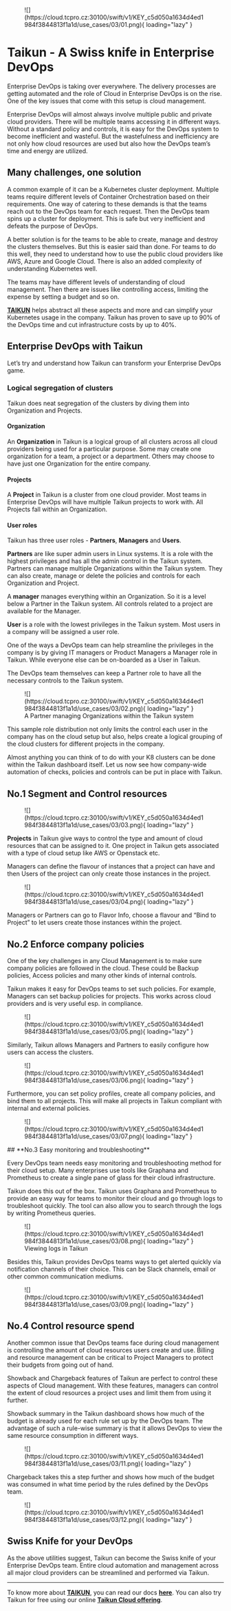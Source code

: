 <figure markdown>
  ![](https://cloud.tcpro.cz:30100/swift/v1/KEY_c5d050a1634d4ed1984f3844813f1a1d/use_cases/03/01.png){ loading="lazy" }
  <figcaption></figcaption>
</figure>


# **Taikun - A Swiss knife in Enterprise DevOps**

Enterprise DevOps is taking over everywhere. The delivery processes are getting automated and the role of Cloud in Enterprise DevOps is on the rise. One of the key issues that come with this setup is cloud management. 

Enterprise DevOps will almost always involve multiple public and private cloud providers. There will be multiple teams accessing it in different ways. Without a standard policy and controls, it is easy for the DevOps system to become inefficient and wasteful. But the wastefulness and inefficiency are not only how cloud resources are used but also how the DevOps team’s time and energy are utilized. 

## **Many challenges, one solution**

A common example of it can be a Kubernetes cluster deployment. Multiple teams require different levels of Container Orchestration based on their requirements. One way of catering to these demands is that the teams reach out to the DevOps team for each request. Then the DevOps team spins up a cluster for deployment. This is safe but very inefficient and defeats the purpose of DevOps. 

A better solution is for the teams to be able to create, manage and destroy the clusters themselves. But this is easier said than done. For teams to do this well, they need to understand how to use the public cloud providers like AWS, Azure and Google Cloud. There is also an added complexity of understanding Kubernetes well. 

The teams may have different levels of understanding of cloud management. Then there are issues like controlling access, limiting the expense by setting a budget and so on. 

[**TAIKUN**](https://taikun.cloud) helps abstract all these aspects and more and can simplify your Kubernetes usage in the company. Taikun has proven to save up to 90% of the DevOps time and cut infrastructure costs by up to 40%. 

## **Enterprise DevOps with Taikun**
Let’s try and understand how Taikun can transform your Enterprise DevOps game. 
### Logical segregation of clusters
Taikun does neat segregation of the clusters by diving them into Organization and Projects.
#### Organization 
An **Organization** in Taikun is a logical group of all clusters across all cloud providers being used for a particular purpose. Some may create one organization for a team, a project or a department. Others may choose to have just one Organization for the entire company.
#### Projects
A **Project** in Taikun is a cluster from one cloud provider. Most teams in Enterprise DevOps will have multiple Taikun projects to work with. All Projects fall within an Organization.
#### User roles
Taikun has three user roles - **Partners**, **Managers** and **Users**. 

**Partners** are like super admin users in Linux systems. It is a role with the highest privileges and has all the admin control in the Taikun system. Partners can manage multiple Organizations within the Taikun system. They can also create, manage or delete the policies and controls for each Organization and Project. 

A **manager** manages everything within an Organization. So it is a level below a Partner in the Taikun system. All controls related to a project are available for the Manager.

**User** is a role with the lowest privileges in the Taikun system. Most users in a company will be assigned a user role.

One of the ways a DevOps team can help streamline the privileges in the company is by giving IT managers or Product Managers a Manager role in Taikun. While everyone else can be on-boarded as a User in Taikun.

The DevOps team themselves can keep a Partner role to have all the necessary controls to the Taikun system.

<figure markdown>
  ![](https://cloud.tcpro.cz:30100/swift/v1/KEY_c5d050a1634d4ed1984f3844813f1a1d/use_cases/03/02.png){ loading="lazy" }
  <figcaption>A Partner managing Organizations within the Taikun system</figcaption>
</figure>
This sample role distribution not only limits the control each user in the company has on the cloud setup but also, helps create a logical grouping of the cloud clusters for different projects in the company.

Almost anything you can think of to do with your K8 clusters can be done within the Taikun dashboard itself. Let us now see how company-wide automation of checks, policies and controls can be put in place with Taikun. 

## **No.1 Segment and Control resources**
<figure markdown>
  ![](https://cloud.tcpro.cz:30100/swift/v1/KEY_c5d050a1634d4ed1984f3844813f1a1d/use_cases/03/03.png){ loading="lazy" }
  <figcaption></figcaption>
</figure>

**Projects** in Taikun give ways to control the type and amount of cloud resources that can be assigned to it. One project in Taikun gets associated with a type of cloud setup like AWS or Openstack etc. 

Managers can define the flavour of instances that a project can have and then Users of the project can only create those instances in the project. 

<figure markdown>
  ![](https://cloud.tcpro.cz:30100/swift/v1/KEY_c5d050a1634d4ed1984f3844813f1a1d/use_cases/03/04.png){ loading="lazy" }
  <figcaption></figcaption>
</figure>
Managers or Partners can go to Flavor Info, choose a flavour and “Bind to Project” to let users create those instances within the project.

## **No.2 Enforce company policies**

One of the key challenges in any Cloud Management is to make sure company policies are followed in the cloud. These could be Backup policies, Access policies and many other kinds of internal controls. 

Taikun makes it easy for DevOps teams to set such policies. For example, Managers can set backup policies for projects. This works across cloud providers and is very useful esp. in compliance.
<figure markdown>
  ![](https://cloud.tcpro.cz:30100/swift/v1/KEY_c5d050a1634d4ed1984f3844813f1a1d/use_cases/03/05.png){ loading="lazy" }
  <figcaption></figcaption>
</figure>
Similarly, Taikun allows Managers and Partners to easily configure how users can access the clusters. 

<figure markdown>
  ![](https://cloud.tcpro.cz:30100/swift/v1/KEY_c5d050a1634d4ed1984f3844813f1a1d/use_cases/03/06.png){ loading="lazy" }
  <figcaption></figcaption>
</figure>
Furthermore, you can set policy profiles, create all company policies, and bind them to all projects. This will make all projects in Taikun compliant with internal and external policies.
<figure markdown>
  ![](https://cloud.tcpro.cz:30100/swift/v1/KEY_c5d050a1634d4ed1984f3844813f1a1d/use_cases/03/07.png){ loading="lazy" }
  <figcaption></figcaption>
</figure>
## **No.3 Easy monitoring and troubleshooting**

Every DevOps team needs easy monitoring and troubleshooting method for their cloud setup. Many enterprises use tools like Graphana and Prometheus to create a single pane of glass for their cloud infrastructure. 

Taikun does this out of the box. Taikun uses Graphana and Prometheus to provide an easy way for teams to monitor their cloud and go through logs to troubleshoot quickly. The tool can also allow you to search through the logs by writing Prometheus queries.
<figure markdown>
  ![](https://cloud.tcpro.cz:30100/swift/v1/KEY_c5d050a1634d4ed1984f3844813f1a1d/use_cases/03/08.png){ loading="lazy" }
  <figcaption>Viewing logs in Taikun</figcaption>
</figure>

Besides this, Taikun provides DevOps teams ways to get alerted quickly via notification channels of their choice. This can be Slack channels, email or other common communication mediums.

<figure markdown>
  ![](https://cloud.tcpro.cz:30100/swift/v1/KEY_c5d050a1634d4ed1984f3844813f1a1d/use_cases/03/09.png){ loading="lazy" }
  <figcaption></figcaption>
</figure>

## **No.4 Control resource spend**
Another common issue that DevOps teams face during cloud management is controlling the amount of cloud resources users create and use. Billing and resource management can be critical to Project Managers to protect their budgets from going out of hand. 

Showback and Chargeback features of Taikun are perfect to control these aspects of Cloud management. With these features, managers can control the extent of cloud resources a project uses and limit them from using it further. 

Showback summary in the Taikun dashboard shows how much of the budget is already used for each rule set up by the DevOps team. The advantage of such a rule-wise summary is that it allows DevOps to view the same resource consumption in different ways. 

<figure markdown>
  ![](https://cloud.tcpro.cz:30100/swift/v1/KEY_c5d050a1634d4ed1984f3844813f1a1d/use_cases/03/11.png){ loading="lazy" }
  <figcaption></figcaption>
</figure>
Chargeback takes this a step further and shows how much of the budget was consumed in what time period by the rules defined by the DevOps team.

<figure markdown>
  ![](https://cloud.tcpro.cz:30100/swift/v1/KEY_c5d050a1634d4ed1984f3844813f1a1d/use_cases/03/12.png){ loading="lazy" }
  <figcaption></figcaption>
</figure>

## **Swiss Knife for your DevOps**
As the above utilities suggest, Taikun can become the Swiss knife of your Enterprise DevOps team. Entire cloud automation and management across all major cloud providers can be streamlined and performed via Taikun. 
___
To know more about [**TAIKUN**](https://taikun.cloud), you can read our docs [**here**](https://docs.taikun.cloud). You can also try Taikun for free using our online [**Taikun Cloud offering**](https://taikun.cloud/subscriptions).


